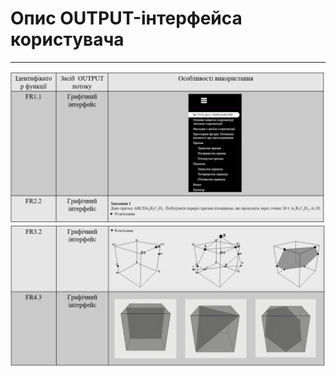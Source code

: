 # Опис OUTPUT-інтерфейса користувача
***
![1.5.1.1.2](https://github.com/Sergeev1ch/webproject/blob/main/jpg/1.5.1.1.2.png)
![1.5.1.1.2](https://github.com/Sergeev1ch/webproject/blob/main/jpg/1.5.1.1.2(2).png)


